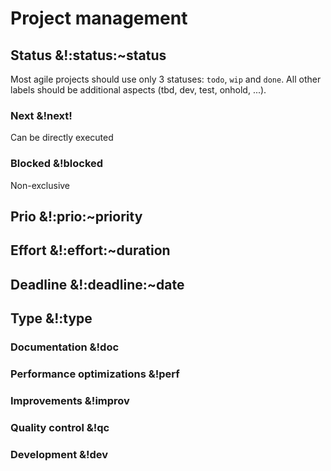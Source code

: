 # Project management


## Status &!:status:~status

Most agile projects should use only 3 statuses: `todo`, `wip` and `done`. All other labels should be additional aspects (tbd, dev, test, onhold, ...).

### Next &!next!
Can be directly executed

### Blocked &!blocked
Non-exclusive


## Prio &!:prio:~priority 


## Effort &!:effort:~duration


## Deadline &!:deadline:~date


## Type &!:type

### Documentation &!doc

### Performance optimizations &!perf

### Improvements &!improv

### Quality control &!qc

### Development &!dev

